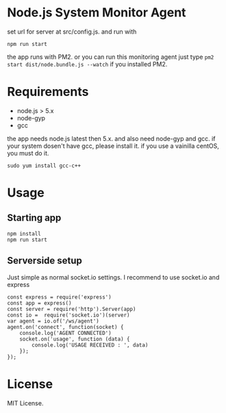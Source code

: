 # Node.js System Monitor Agent
set url for server at src/config.js. and run with
```
npm run start
```
the app runs with PM2. or you can run this monitoring agent just type `pm2 start dist/node.bundle.js --watch` if you installed PM2.

# Requirements
- node.js > 5.x
- node-gyp
- gcc

the app needs node.js latest then 5.x. and also need node-gyp and gcc. if your system dosen't have gcc, please install it. if you use a vainilla centOS, you must do it. 
```
sudo yum install gcc-c++
```

# Usage
## Starting app
```
npm install
npm run start
```

## Serverside setup

Just simple as normal socket.io settings. I recommend to use socket.io and express
```
const express = require('express')
const app = express()
const server = require('http').Server(app)
const io =  require('socket.io')(server)
var agent = io.of('/ws/agent')
agent.on('connect', function(socket) {
	console.log('AGENT CONNECTED')
	socket.on('usage', function (data) {
		console.log('USAGE RECEIVED : ', data)
	});
});
```

# License

MIT License.